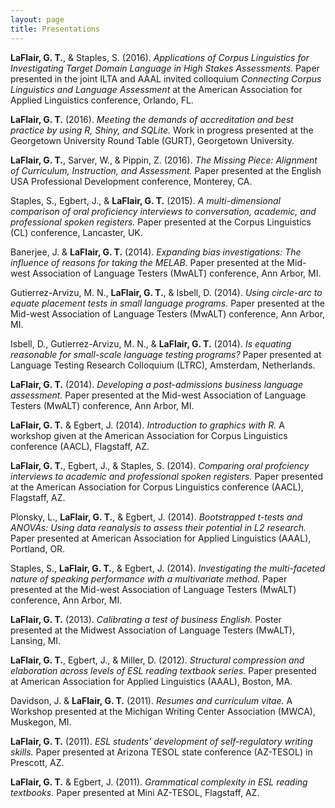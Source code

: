 ```yaml
---
layout: page
title: Presentations
---
```


__LaFlair, G. T.__, & Staples, S. (2016). _Applications of Corpus Linguistics for Investigating Target Domain Language in High Stakes Assessments._ Paper presented in the joint ILTA and AAAL invited colloquium _Connecting Corpus Linguistics and Language Assessment_ at the American Association for Applied Linguistics conference, Orlando, FL.

__LaFlair, G. T.__ (2016). _Meeting the demands of accreditation and best practice by using R, Shiny, and SQLite._ Work in progress presented at the Georgetown University Round Table (GURT), Georgetown University. 

__LaFlair, G. T.__, Sarver, W., & Pippin, Z. (2016). _The Missing Piece: Alignment of Curriculum, Instruction, and Assessment._ Paper presented at the English USA Professional Development conference, Monterey, CA.

Staples, S., Egbert, J., & __LaFlair, G. T.__ (2015). _A multi-dimensional comparison of oral
proficiency interviews to conversation, academic, and professional spoken registers._ Paper
presented at the Corpus Linguistics (CL) conference, Lancaster, UK.

Banerjee, J. & __LaFlair, G. T.__ (2014). _Expanding bias investigations: The influence of reasons for
taking the MELAB._ Paper presented at the Mid-west Association of Language Testers
(MwALT) conference, Ann Arbor, MI.

Gutierrez-Arvizu, M. N., __LaFlair, G. T.__, & Isbell, D. (2014). _Using circle-arc to equate
placement tests in small language programs._ Paper presented at the Mid-west Association of
Language Testers (MwALT) conference, Ann Arbor, MI.

Isbell, D., Gutierrez-Arvizu, M. N., & __LaFlair, G. T.__ (2014). _Is equating reasonable for
small-scale language testing programs?_ Paper presented at Language Testing Research
Colloquium (LTRC), Amsterdam, Netherlands.

__LaFlair, G. T.__ (2014). _Developing a post-admissions business language assessment._ Paper
presented at the Mid-west Association of Language Testers (MwALT) conference, Ann
Arbor, MI.

__LaFlair, G. T.__ & Egbert, J. (2014). _Introduction to graphics with R._ A workshop given at the
American Association for Corpus Linguistics conference (AACL), Flagstaff, AZ.

__LaFlair, G. T.__, Egbert, J., & Staples, S. (2014). _Comparing oral profciency interviews to
academic and professional spoken registers._ Paper presented at the American Association
for Corpus Linguistics conference (AACL), Flagstaff, AZ.

Plonsky, L., __LaFlair, G. T.__, & Egbert, J. (2014). _Bootstrapped t-tests and ANOVAs: Using data
reanalysis to assess their potential in L2 research._ Paper presented at American Association
for Applied Linguistics (AAAL), Portland, OR.

Staples, S., __LaFlair, G. T.__, & Egbert, J. (2014). _Investigating the multi-faceted nature of
speaking performance with a multivariate method._ Paper presented at the Mid-west
Association of Language Testers (MwALT) conference, Ann Arbor, MI.

__LaFlair, G. T.__ (2013). _Calibrating a test of business English._ Poster presented at the Midwest
Association of Language Testers (MwALT), Lansing, MI.

__LaFlair, G. T.__, Egbert, J., & Miller, D. (2012). _Structural compression and elaboration across
levels of ESL reading textbook series._ Paper presented at American Association for Applied
Linguistics (AAAL), Boston, MA.

Davidson, J. & __LaFlair, G. T.__ (2011). _Resumes and curriculum vitae._ A Workshop presented
at the Michigan Writing Center Association (MWCA), Muskegon, MI.

__LaFlair, G. T.__ (2011). _ESL students’ development of self-regulatory writing skills._ Paper
presented at Arizona TESOL state conference (AZ-TESOL) in Prescott, AZ.

__LaFlair, G. T.__ & Egbert, J. (2011). _Grammatical complexity in ESL reading textbooks._ Paper
presented at Mini AZ-TESOL, Flagstaff, AZ.
